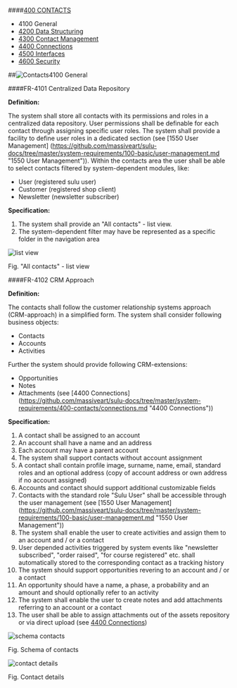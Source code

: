 ####[400 CONTACTS](https://github.com/massiveart/sulu-docs/tree/master/system-requirements/400-contacts "400 CONTACTS")

* 4100 General
* [4200 Data Structuring](https://github.com/massiveart/sulu-docs/tree/master/system-requirements/400-contacts/data-structuring.md "4200 Data Structuring")
* [4300 Contact Management](https://github.com/massiveart/sulu-docs/tree/master/system-requirements/400-contacts/contact-management.md "4300 Contact Management")
* [4400 Connections](https://github.com/massiveart/sulu-docs/tree/master/system-requirements/400-contacts/connections.md "4400 Connections")
* [4500 Interfaces](https://github.com/massiveart/sulu-docs/tree/master/system-requirements/400-contacts/interfaces.md "4500 Interfaces")
* [4600 Security](https://github.com/massiveart/sulu-docs/tree/master/system-requirements/400-contacts/security.md "4600 Security")


##![Contacts](https://raw.github.com/massiveart/sulu-docs/master/system-requirements/images/contacts.png)4100 General

####FR-4101 Centralized Data Repository

**Definition:**

The system shall store all contacts with its permissions and roles in a centralized data repository. User permissions shall be definable for each contact through assigning specific user roles. The system shall provide a facility to define user roles in a dedicated section (see [1550 User Management] (https://github.com/massiveart/sulu-docs/tree/master/system-requirements/100-basic/user-management.md "1550 User Management")). Within the contacts area the user shall be able to select contacts filtered by system-dependent modules, like:

* User (registered sulu user)
* Customer (registered shop client)
* Newsletter (newsletter subscriber)

**Specification:**

1. The system shall provide an "All contacts" - list view.
2. The system-dependent filter may have be represented as a specific folder in the navigation area

![list view](https://raw.github.com/massiveart/sulu-docs/master/system-requirements/images/contact-list.png)

Fig. "All contacts" - list view

####FR-4102 CRM Approach

**Definition:**

The contacts shall follow the customer relationship systems approach (CRM-approach) in a simplified form. The system shall consider following business objects:

* Contacts
* Accounts
* Activities

Further the system should provide following CRM-extensions:

* Opportunities
* Notes
* Attachments (see [4400 Connections] (https://github.com/massiveart/sulu-docs/tree/master/system-requirements/400-contacts/connections.md "4400 Connections"))

**Specification:**

1. A contact shall be assigned to an account
1. An account shall have a name and an address
1. Each account may have a parent account
1. The system shall support contacts without account assignment
1. A contact shall contain profile image, surname, name, email, standard roles and an optional address (copy of account address or own address if no account assigned)
1. Accounts and contact should support additional customizable fields
1. Contacts with the standard role "Sulu User" shall be accessible through the user management (see [1550 User Management] (https://github.com/massiveart/sulu-docs/tree/master/system-requirements/100-basic/user-management.md "1550 User Management"))
1. The system shall enable the user to create activities and assign them to an account and / or a contact
1. User depended activities triggered by system events like "newsletter subscribed", "order raised", "for course registered" etc. shall automatically stored to the corresponding contact as a tracking history
1. The system should support opportunities revering to an account and / or a contact 
1. An opportunity should have a name, a phase, a probability and an amount and should optionally refer to an activity
1. The system shall enable the user to create notes and add attachments referring to an account or a contact 
1. The user shall be able to assign attachments out of the assets repository or via direct upload (see [4400 Connections](https://github.com/massiveart/sulu-docs/tree/master/system-requirements/500-assets/connections.md "4400 Connections"))

![schema contacts](https://raw.github.com/massiveart/sulu-docs/master/system-requirements/images/schema-contacts.png)

Fig. Schema of contacts

![contact details](https://raw.github.com/massiveart/sulu-docs/master/system-requirements/images/contact-details.png)

Fig. Contact details
